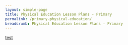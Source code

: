 ```yaml
---
layout: simple-page
title: Physical Education Lesson Plans - Primary
permalink: /primary-physical-education/
breadcrumb: Physical Education Lesson Plans - Primary
---
```

[test](/placeholder-primary-physical-education-easy/)
